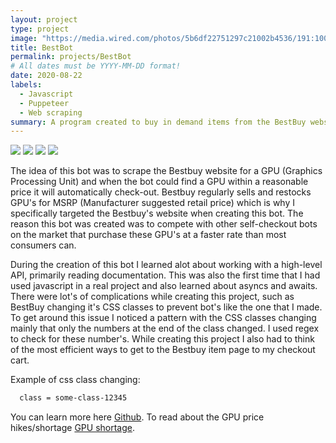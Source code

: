```yaml
---
layout: project
type: project
image: "https://media.wired.com/photos/5b6df22751297c21002b4536/191:100/w_2400,h_1256,c_limit/HackerBot.jpg"
title: BestBot
permalink: projects/BestBot
# All dates must be YYYY-MM-DD format!
date: 2020-08-22
labels:
  - Javascript
  - Puppeteer
  - Web scraping
summary: A program created to buy in demand items from the BestBuy website.
---
```


<div class="ui small rounded images">
  <img class="ui image" src="../images/micromouse-robot.png">
  <img class="ui image" src="../images/micromouse-robot-2.jpg">
  <img class="ui image" src="../images/micromouse.jpg">
  <img class="ui image" src="../images/micromouse-circuit.png">
</div>

The idea of this bot was to scrape the Bestbuy website for a GPU (Graphics Processing Unit) and when the bot could find a GPU within a reasonable price it will automatically check-out. Bestbuy regularly sells and restocks GPU's for MSRP (Manufacturer suggested retail price) which is why I specifically targeted the Bestbuy's website when creating this bot. The reason this bot was created was to compete with other self-checkout bots on the market that purchase these GPU's at a faster rate than most consumers can. 

During the creation of this bot I learned alot about working with a high-level API, primarily reading documentation. This was also the first time that I had used javascript in a real project and also learned about asyncs and awaits. There were lot's of complications while creating this project, such as BestBuy changing it's CSS classes to prevent bot's like the one that I made. To get around this issue I noticed a pattern with the CSS classes changing mainly that only the numbers at the end of the class changed. I used regex to check for these number's. While creating this project I also had to think of the most efficient ways to get to the Bestbuy item page to my checkout cart. 

Example of css class changing:
```css
  class = some-class-12345
```

You can learn more here [Github](https://github.com/devgav/BestBot).
To read about the GPU price hikes/shortage [GPU shortage](https://www.tomshardware.com/news/gpu-pricing-index).



